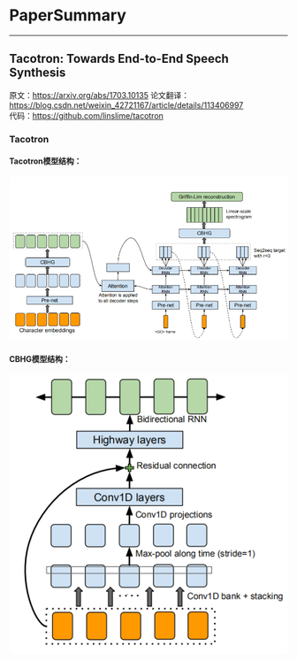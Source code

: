 # PaperSummary
___
## Tacotron: Towards End-to-End Speech Synthesis
原文：https://arxiv.org/abs/1703.10135
论文翻译：https://blog.csdn.net/weixin_42721167/article/details/113406997  
代码：https://github.com/linslime/tacotron  
### Tacotron  
#### Tacotron模型结构：  
![img.png](plot/Tacotron.png)  
#### CBHG模型结构：  
![img.png](plot/CBHG.png)